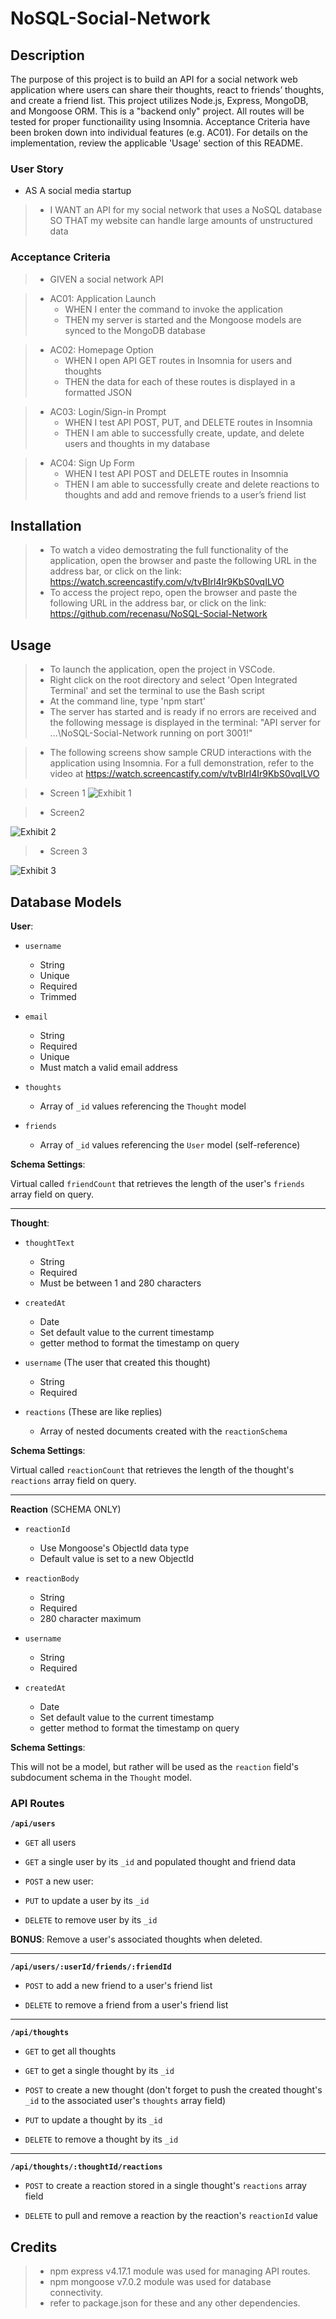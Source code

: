 # NoSQL-Social-Network

## Description
The purpose of this project is to build an API for a social network web application where users can share their thoughts, react to friends’ thoughts, and create a friend list. This project utilizes Node.js, Express, MongoDB, and Mongoose ORM. This is a "backend only" project. All routes will be tested for proper functionaility using Insomnia. Acceptance Criteria have been broken down into individual features (e.g. AC01). For details on the implementation, review the applicable 'Usage' section of this README.

### User Story

* AS A social media startup
>    -	I WANT an API for my social network that uses a NoSQL database
SO THAT my website can handle large amounts of unstructured data

### Acceptance Criteria

>* GIVEN a social network API

>* AC01: Application Launch
>    -	WHEN I enter the command to invoke the application
>    -	THEN my server is started and the Mongoose models are synced to the MongoDB database

>* AC02: Homepage Option
>    -	WHEN I open API GET routes in Insomnia for users and thoughts
>    -	THEN the data for each of these routes is displayed in a formatted JSON

>* AC03: Login/Sign-in Prompt
>    -	WHEN I test API POST, PUT, and DELETE routes in Insomnia
>    -	THEN I am able to successfully create, update, and delete users and thoughts in my database

>* AC04: Sign Up Form
>    -	WHEN I test API POST and DELETE routes in Insomnia
>    -	THEN I am able to successfully create and delete reactions to thoughts and add and remove friends to a user’s friend list

## Installation

> * To watch a video demostrating the full functionality of the application, open the browser and paste the following URL in the address bar, or click on the link: https://watch.screencastify.com/v/tvBIrl4Ir9KbS0vqILVO
> * To access the project repo, open the browser and paste the following URL in the address bar, or click on the link: https://github.com/recenasu/NoSQL-Social-Network

## Usage

>    -	To launch the application, open the project in VSCode.
>    -	Right click on the root directory and select 'Open Integrated Terminal' and set the terminal to use the Bash script
>    -	At the command line, type 'npm start'
>    -	The server has started and is ready if no errors are received and the following message is displayed in the terminal: "API server for ...\NoSQL-Social-Network running on port 3001!"


> * The following screens show sample CRUD interactions with the application using Insomnia. For a full demonstration, refer to the video at  https://watch.screencastify.com/v/tvBIrl4Ir9KbS0vqILVO

> * Screen 1
![Exhibit 1](./assets/screen1.png)

> * Screen2

![Exhibit 2](./assets/screen2.png)

> * Screen 3

![Exhibit 3](./assets/screen3.png)


## Database Models

**User**:

* `username`
  * String
  * Unique
  * Required
  * Trimmed

* `email`
  * String
  * Required
  * Unique
  * Must match a valid email address 

* `thoughts`
  * Array of `_id` values referencing the `Thought` model

* `friends`
  * Array of `_id` values referencing the `User` model (self-reference)

**Schema Settings**:

Virtual called `friendCount` that retrieves the length of the user's `friends` array field on query.

---

**Thought**:

* `thoughtText`
  * String
  * Required
  * Must be between 1 and 280 characters

* `createdAt`
  * Date
  * Set default value to the current timestamp
  * getter method to format the timestamp on query

* `username` (The user that created this thought)
  * String
  * Required

* `reactions` (These are like replies)
  * Array of nested documents created with the `reactionSchema`

**Schema Settings**:

Virtual called `reactionCount` that retrieves the length of the thought's `reactions` array field on query.

---

**Reaction** (SCHEMA ONLY)

* `reactionId`
  * Use Mongoose's ObjectId data type
  * Default value is set to a new ObjectId

* `reactionBody`
  * String
  * Required
  * 280 character maximum

* `username`
  * String
  * Required

* `createdAt`
  * Date
  * Set default value to the current timestamp
  * getter method to format the timestamp on query

**Schema Settings**:

This will not be a model, but rather will be used as the `reaction` field's subdocument schema in the `Thought` model.

### API Routes

**`/api/users`**

* `GET` all users

* `GET` a single user by its `_id` and populated thought and friend data

* `POST` a new user:

* `PUT` to update a user by its `_id`

* `DELETE` to remove user by its `_id`

**BONUS**: Remove a user's associated thoughts when deleted.

---

**`/api/users/:userId/friends/:friendId`**

* `POST` to add a new friend to a user's friend list

* `DELETE` to remove a friend from a user's friend list

---

**`/api/thoughts`**

* `GET` to get all thoughts

* `GET` to get a single thought by its `_id`

* `POST` to create a new thought (don't forget to push the created thought's `_id` to the associated user's `thoughts` array field)

* `PUT` to update a thought by its `_id`

* `DELETE` to remove a thought by its `_id`

---

**`/api/thoughts/:thoughtId/reactions`**

* `POST` to create a reaction stored in a single thought's `reactions` array field

* `DELETE` to pull and remove a reaction by the reaction's `reactionId` value



## Credits

> * npm express v4.17.1 module was used for managing API routes.
> * npm mongoose v7.0.2 module was used for database connectivity.
> * refer to package.json for these and any other dependencies.

